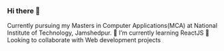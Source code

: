 ### Hi there 👋

<!--
**MaitriGurey/MaitriGurey** is a ✨ _special_ ✨ repository because its `README.md` (this file) appears on your GitHub profile.

Here are some ideas to get you started:

- 🔭 I’m currently working on ...
- 🌱 I’m currently learning ...
- 👯 I’m looking to collaborate on ...
- 🤔 I’m looking for help with ...
- 💬 Ask me about ...
- 📫 How to reach me: ...
- 😄 Pronouns: ...
- ⚡ Fun fact: ...
-->
Currently pursuing my Masters in Computer Applications(MCA) at National Institute of Technology, Jamshedpur.
🌱 I’m currently learning ReactJS
👯 Looking to collaborate with Web development projects
